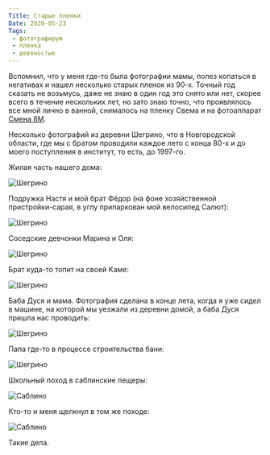 ```yaml
---
Title: Старые пленки
Date: 2020-05-23
Tags:
 - фотографирую
 - пленка
 - девяностые
---
```


Вспомнил, что у меня где-то была фотографии мамы, полез копаться в негативах и нашел несколько старых пленок из 90-х. Точный год сказать не возьмусь, даже не знаю в один год это снято или нет, скорее всего в течение нескольких лет, но зато знаю точно, что проявлялось все мной лично в ванной, снималось на пленку Свема и на фотоаппарат [Смена 8М][1].

Несколько фотографий из деревни Шегрино, что в Новгородской области, где мы с братом проводили каждое лето с конца 80-х и до моего поступления в институт, то есть, до 1997-го.

Жилая часть нашего дома:

![Шегрино](images/199x-shegrino-1.jpg)

Подружка Настя и мой брат Фёдор (на фоне хозяйственной пристройки-сарая, в углу припаркован мой велосипед Салют):

![Шегрино](images/199x-shegrino-2.jpg)

Соседские девчонки Марина и Оля:

![Шегрино](images/199x-shegrino-3.jpg)

Брат куда-то топит на своей Каме:

![Шегрино](images/199x-shegrino-4.jpg)

Баба Дуся и мама. Фотография сделана в конце лета, когда я уже сидел в машине, на которой мы уезжали из деревни домой, а баба Дуся пришла нас проводить:

![Шегрино](images/199x-shegrino-5.jpg)

Папа где-то в процессе строительства бани:

![Шегрино](images/199x-shegrino-6.jpg)

Школьный поход в саблинские пещеры:

![Саблино](images/199x-sablino-1.jpg)

Кто-то и меня щелкнул в том же походе:

![Саблино](images/199x-sablino-2.jpg)

Такие дела.

[1]: https://ru.wikipedia.org/wiki/%D0%A1%D0%BC%D0%B5%D0%BD%D0%B0-8%D0%9C

